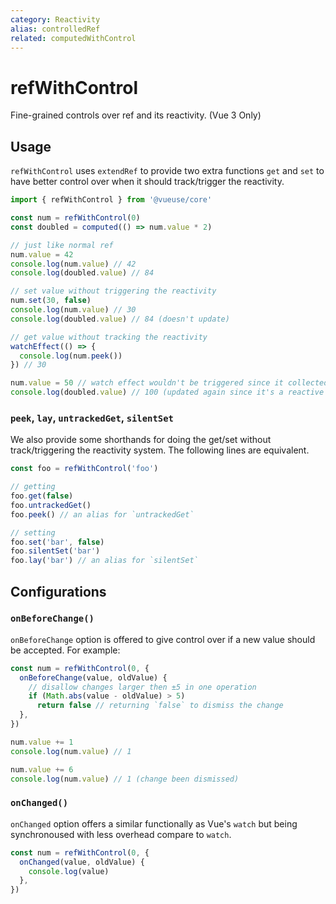 ```yaml
---
category: Reactivity
alias: controlledRef
related: computedWithControl
---
```


# refWithControl

Fine-grained controls over ref and its reactivity. (Vue 3 Only)

## Usage

`refWithControl` uses `extendRef` to provide two extra functions `get` and `set` to have better control over when it should track/trigger the reactivity.

```ts
import { refWithControl } from '@vueuse/core'

const num = refWithControl(0)
const doubled = computed(() => num.value * 2)

// just like normal ref
num.value = 42
console.log(num.value) // 42
console.log(doubled.value) // 84

// set value without triggering the reactivity
num.set(30, false)
console.log(num.value) // 30
console.log(doubled.value) // 84 (doesn't update)

// get value without tracking the reactivity
watchEffect(() => {
  console.log(num.peek())
}) // 30

num.value = 50 // watch effect wouldn't be triggered since it collected nothing.
console.log(doubled.value) // 100 (updated again since it's a reactive set)
```

### `peek`, `lay`, `untrackedGet`, `silentSet`

We also provide some shorthands for doing the get/set without track/triggering the reactivity system. The following lines are equivalent.

```ts
const foo = refWithControl('foo')
```

```ts
// getting
foo.get(false)
foo.untrackedGet()
foo.peek() // an alias for `untrackedGet`
```

```ts
// setting
foo.set('bar', false)
foo.silentSet('bar')
foo.lay('bar') // an alias for `silentSet`
```

## Configurations

### `onBeforeChange()`

`onBeforeChange` option is offered to give control over if a new value should be accepted. For example:

```ts
const num = refWithControl(0, {
  onBeforeChange(value, oldValue) {
    // disallow changes larger then ±5 in one operation
    if (Math.abs(value - oldValue) > 5)
      return false // returning `false` to dismiss the change
  },
})

num.value += 1
console.log(num.value) // 1

num.value += 6
console.log(num.value) // 1 (change been dismissed)
```

### `onChanged()`

`onChanged` option offers a similar functionally as Vue's `watch` but being synchronoused with less overhead compare to `watch`.

```ts
const num = refWithControl(0, {
  onChanged(value, oldValue) {
    console.log(value)
  },
})
```
